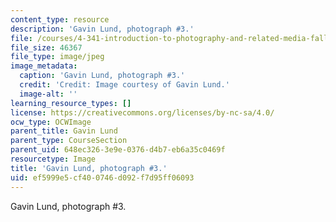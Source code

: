 ```yaml
---
content_type: resource
description: 'Gavin Lund, photograph #3.'
file: /courses/4-341-introduction-to-photography-and-related-media-fall-2007/ef5999e5cf400746d092f7d95ff06093_lund3.jpg
file_size: 46367
file_type: image/jpeg
image_metadata:
  caption: 'Gavin Lund, photograph #3.'
  credit: 'Credit: Image courtesy of Gavin Lund.'
  image-alt: ''
learning_resource_types: []
license: https://creativecommons.org/licenses/by-nc-sa/4.0/
ocw_type: OCWImage
parent_title: Gavin Lund
parent_type: CourseSection
parent_uid: 648ec326-3e9e-0376-d4b7-eb6a35c0469f
resourcetype: Image
title: 'Gavin Lund, photograph #3.'
uid: ef5999e5-cf40-0746-d092-f7d95ff06093
---
```

Gavin Lund, photograph #3.